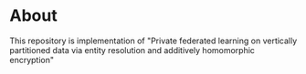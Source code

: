 # About
This repository is implementation of "Private federated learning on vertically partitioned data via entity resolution and additively homomorphic encryption"
